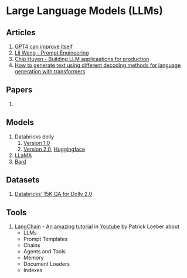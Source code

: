 # Large Language Models (LLMs)

## Articles

1. [GPT4 can improve itself](https://www.youtube.com/watch?v=5SgJKZLBrmg)
2. [Lil Weng - Prompt Engineering](https://lilianweng.github.io/posts/2023-03-15-prompt-engineering/)
3. [Chip Huyen - Building LLM applicaations for production](https://huyenchip.com/2023/04/11/llm-engineering.html)
4. [How to generate text using different decoding methods for language generation with transformers](https://huggingface.co/blog/how-to-generate)

## Papers

1.

## Models

1. Databricks dolly
   1. [Version 1.0](https://www.databricks.com/blog/2023/04/12/dolly-first-open-commercially-viable-instruction-tuned-llm)
   2. [Version 2.0](https://www.databricks.com/blog/2023/03/24/hello-dolly-democratizing-magic-chatgpt-open-models.html), [Huggingface](https://huggingface.co/databricks/dolly-v2-12b)
2. [LLaMA](https://ai.facebook.com/blog/large-language-model-llama-meta-ai/)
3. [Bard](https://bard.google.com/)

## Datasets

1. [Databricks' 15K QA for Dolly 2.0](https://github.com/databrickslabs/dolly/tree/master/data)

## Tools

1. [LangChain](https://python.langchain.com/en/latest/index.html) - [An amazing tutorial](https://www.python-engineer.com/posts/langchain-crash-course/) in [Youtube](https://www.youtube.com/watch?v=LbT1yp6quS8) by Patrick Loeber about
   * LLMs
   * Prompt Templates
   * Chains
   * Agents and Tools
   * Memory
   * Document Loaders
   * Indexes

